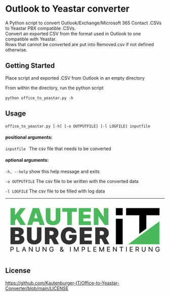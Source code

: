 Outlook to Yeastar converter
==============================

A Python script to convert Outlook/Exchange/Microsoft 365 Contact .CSVs to Yeastar PBX compatible .CSVs.    
Convert an exported CSV from the format used in Outlook to one compatible with Yeastar.   
Rows that cannot be converted are put into Removed.csv if not defined otherwise.

Getting Started
------------
Place script and exported .CSV from Outlook in an empty directory

From within the directory, run the python script 

`python office_to_yeastar.py -h`
##  Usage 
`office_to_yeastar.py [-h] [-o OUTPUTFILE] [-l LOGFILE] inputfile`

#### positional arguments:
`inputfile `     The csv file that needs to be converted

#### optional arguments:
`-h, --help`     show this help message and exits

`-o OUTPUTFILE`  The csv file to be written with the converted data

`-l LOGFILE`     The csv file to be filled with log data

------------
![Logo](https://github.com/Kautenburger-IT/Kautenburger-IT/raw/main/Logo_Kautenburger-IT.png)
##  License 
https://github.com/Kautenburger-IT/Office-to-Yeastar-Converter/blob/main/LICENSE
